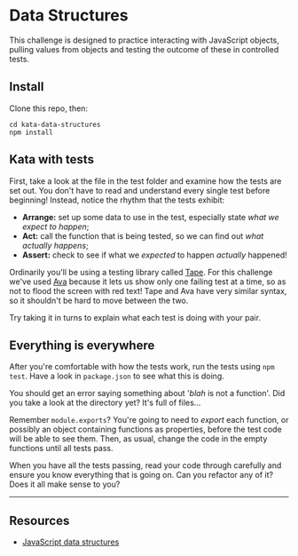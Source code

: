 # Data Structures

This challenge is designed to practice interacting with JavaScript objects, pulling values from objects and testing the outcome of these in controlled tests. 

## Install

Clone this repo, then:

  ```shell
  cd kata-data-structures
  npm install
  ```


## Kata with tests

First, take a look at the file in the test folder and examine how the tests are set out. You don't have to read and understand every single test before beginning! Instead, notice the rhythm that the tests exhibit:

 * **Arrange:** set up some data to use in the test, especially state _what we expect to happen_;
 * **Act:** call the function that is being tested, so we can find out _what actually happens_;
 * **Assert:** check to see if what we _expected_ to happen _actually_ happened!

Ordinarily you'll be using a testing library called [Tape](https://github.com/substack/tape). For this challenge we've used [Ava](https://github.com/avajs/ava) because it lets us show only one failing test at a time, so as not to flood the screen with red text! Tape and Ava have very similar syntax, so it shouldn't be hard to move between the two.

Try taking it in turns to explain what each test is doing with your pair.


## Everything is everywhere

After you're comfortable with how the tests work, run the tests using `npm test`. Have a look in `package.json` to see what this is doing.

You should get an error saying something about '_blah_ is not a function'. Did you take a look at the directory yet? It's full of files...

Remember `module.exports`? You're going to need to _export_ each function, or possibly an object containing functions as properties, before the test code will be able to see them. Then, as usual, change the code in the empty functions until all tests pass.

When you have all the tests passing, read your code through carefully and ensure you know everything that is going on. Can you refactor any of it? Does it all make sense to you?


---

## Resources

 * [JavaScript data structures](https://developer.mozilla.org/en-US/docs/Web/JavaScript/Data_structures)

